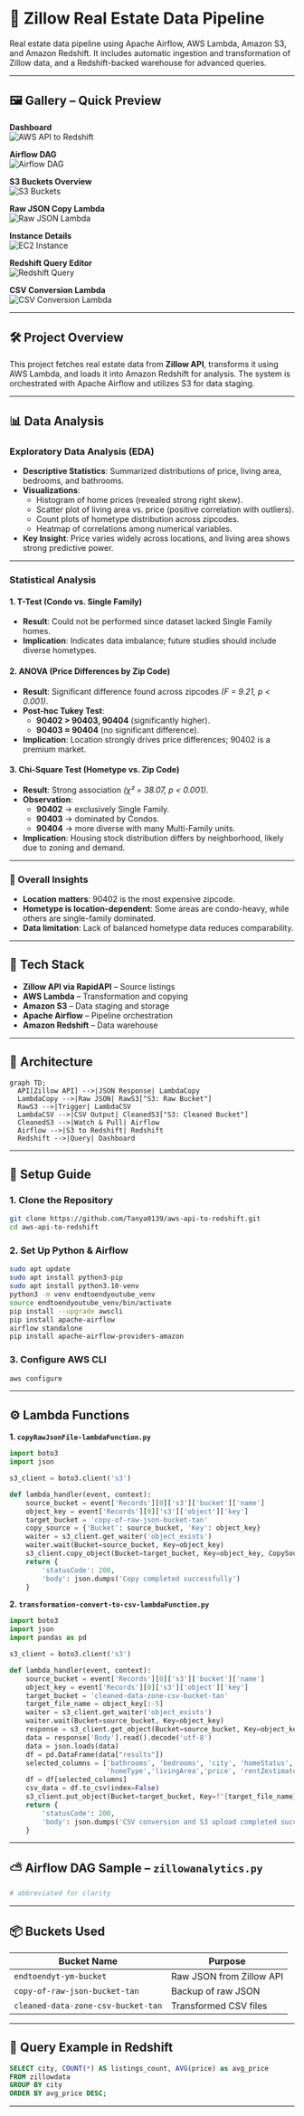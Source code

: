 # 🏡 Zillow Real Estate Data Pipeline

Real estate data pipeline using Apache Airflow, AWS Lambda, Amazon S3, and Amazon Redshift. It includes automatic ingestion and transformation of Zillow data, and a Redshift-backed warehouse for advanced queries.

---

## 🖼️ Gallery – Quick Preview

**Dashboard**  
<img src="https://github.com/Tanya0139/tanya0139/blob/main/assets_tanya/zillow.png" alt="AWS API to Redshift">

**Airflow DAG**  
![Airflow DAG](https://github.com/Tanya0139/aws-api-to-redshift/blob/main/zillow-aws-ref-images/airflow-graph.png)

**S3 Buckets Overview**  
![S3 Buckets](https://github.com/Tanya0139/aws-api-to-redshift/blob/main/zillow-aws-ref-images/buckets.png)

**Raw JSON Copy Lambda**  
![Raw JSON Lambda](https://github.com/Tanya0139/aws-api-to-redshift/blob/main/zillow-aws-ref-images/copyRawJsonFile-lambdaFunction.png)

**Instance Details**  
![EC2 Instance](https://github.com/Tanya0139/aws-api-to-redshift/blob/main/zillow-aws-ref-images/instance.png)

**Redshift Query Editor**  
![Redshift Query](https://github.com/Tanya0139/aws-api-to-redshift/blob/main/zillow-aws-ref-images/redshift-query-editor.png)

**CSV Conversion Lambda**  
![CSV Conversion Lambda](https://github.com/Tanya0139/aws-api-to-redshift/blob/main/zillow-aws-ref-images/transformation-convert-to-csv-lambdaFucntion.png)

---

## 🛠️ Project Overview

This project fetches real estate data from **Zillow API**, transforms it using AWS Lambda, and loads it into Amazon Redshift for analysis. The system is orchestrated with Apache Airflow and utilizes S3 for data staging.

---
## 📊 Data Analysis

### Exploratory Data Analysis (EDA)

- **Descriptive Statistics**: Summarized distributions of price, living area, bedrooms, and bathrooms.  
- **Visualizations**:  
  - Histogram of home prices (revealed strong right skew).  
  - Scatter plot of living area vs. price (positive correlation with outliers).  
  - Count plots of hometype distribution across zipcodes.  
  - Heatmap of correlations among numerical variables.  
- **Key Insight**: Price varies widely across locations, and living area shows strong predictive power.  

---

### Statistical Analysis

#### 1. T-Test (Condo vs. Single Family)  
- **Result**: Could not be performed since dataset lacked Single Family homes.  
- **Implication**: Indicates data imbalance; future studies should include diverse hometypes.  

#### 2. ANOVA (Price Differences by Zip Code)  
- **Result**: Significant difference found across zipcodes *(F = 9.21, p < 0.001)*.  
- **Post-hoc Tukey Test**:  
  - **90402 > 90403, 90404** (significantly higher).  
  - **90403 ≈ 90404** (no significant difference).  
- **Implication**: Location strongly drives price differences; 90402 is a premium market.  

#### 3. Chi-Square Test (Hometype vs. Zip Code)  
- **Result**: Strong association *(χ² = 38.07, p < 0.001)*.  
- **Observation**:  
  - **90402** → exclusively Single Family.  
  - **90403** → dominated by Condos.  
  - **90404** → more diverse with many Multi-Family units.  
- **Implication**: Housing stock distribution differs by neighborhood, likely due to zoning and demand.  

---

### 🔑 Overall Insights
- **Location matters**: 90402 is the most expensive zipcode.  
- **Hometype is location-dependent**: Some areas are condo-heavy, while others are single-family dominated.  
- **Data limitation**: Lack of balanced hometype data reduces comparability.  

---

## 🧰 Tech Stack

- **Zillow API via RapidAPI** – Source listings
- **AWS Lambda** – Transformation and copying
- **Amazon S3** – Data staging and storage
- **Apache Airflow** – Pipeline orchestration
- **Amazon Redshift** – Data warehouse

---

## 📡 Architecture

```mermaid
graph TD;
  API[Zillow API] -->|JSON Response| LambdaCopy
  LambdaCopy -->|Raw JSON| RawS3["S3: Raw Bucket"]
  RawS3 -->|Trigger| LambdaCSV
  LambdaCSV -->|CSV Output| CleanedS3["S3: Cleaned Bucket"]
  CleanedS3 -->|Watch & Pull| Airflow
  Airflow -->|S3 to Redshift| Redshift
  Redshift -->|Query| Dashboard
```

---

## 🚀 Setup Guide

### 1. Clone the Repository

```bash
git clone https://github.com/Tanya0139/aws-api-to-redshift.git
cd aws-api-to-redshift
```

### 2. Set Up Python & Airflow

```bash
sudo apt update
sudo apt install python3-pip
sudo apt install python3.10-venv
python3 -m venv endtoendyoutube_venv
source endtoendyoutube_venv/bin/activate
pip install --upgrade awscli
pip install apache-airflow
airflow standalone
pip install apache-airflow-providers-amazon
```

### 3. Configure AWS CLI

```bash
aws configure
```

---

## ⚙️ Lambda Functions

**1. `copyRawJsonFile-lambdaFunction.py`**

```python
import boto3
import json

s3_client = boto3.client('s3')

def lambda_handler(event, context):
    source_bucket = event['Records'][0]['s3']['bucket']['name']
    object_key = event['Records'][0]['s3']['object']['key']
    target_bucket = 'copy-of-raw-json-bucket-tan'
    copy_source = {'Bucket': source_bucket, 'Key': object_key}
    waiter = s3_client.get_waiter('object_exists')
    waiter.wait(Bucket=source_bucket, Key=object_key)
    s3_client.copy_object(Bucket=target_bucket, Key=object_key, CopySource=copy_source)
    return {
        'statusCode': 200,
        'body': json.dumps('Copy completed successfully')
    }
```

**2. `transformation-convert-to-csv-lambdaFunction.py`**

```python
import boto3
import json
import pandas as pd

s3_client = boto3.client('s3')

def lambda_handler(event, context):
    source_bucket = event['Records'][0]['s3']['bucket']['name']
    object_key = event['Records'][0]['s3']['object']['key']
    target_bucket = 'cleaned-data-zone-csv-bucket-tan'
    target_file_name = object_key[:-5]
    waiter = s3_client.get_waiter('object_exists')
    waiter.wait(Bucket=source_bucket, Key=object_key)
    response = s3_client.get_object(Bucket=source_bucket, Key=object_key)
    data = response['Body'].read().decode('utf-8')
    data = json.loads(data)
    df = pd.DataFrame(data["results"])
    selected_columns = ['bathrooms', 'bedrooms', 'city', 'homeStatus', 
                        'homeType','livingArea','price', 'rentZestimate','zipcode']
    df = df[selected_columns]
    csv_data = df.to_csv(index=False)
    s3_client.put_object(Bucket=target_bucket, Key=f"{target_file_name}.csv", Body=csv_data)
    return {
        'statusCode': 200,
        'body': json.dumps('CSV conversion and S3 upload completed successfully')
    }
```

---

## ⛅ Airflow DAG Sample – `zillowanalytics.py`

```python
# abbreviated for clarity
```

---

## 📦 Buckets Used

| Bucket Name                         | Purpose                         |
|------------------------------------|----------------------------------|
| `endtoendyt-ym-bucket`             | Raw JSON from Zillow API         |
| `copy-of-raw-json-bucket-tan`      | Backup of raw JSON               |
| `cleaned-data-zone-csv-bucket-tan` | Transformed CSV files            |

---

## 🧪 Query Example in Redshift

```sql
SELECT city, COUNT(*) AS listings_count, AVG(price) as avg_price
FROM zillowdata
GROUP BY city
ORDER BY avg_price DESC;
```

---
